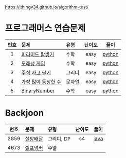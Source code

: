 https://ithingv34.github.io/algorithm-test/


# 프로그래머스 연습문제

| 번호 |  문제  | 유형   |         난이도          |        풀이        |
|:---:	|:---	|:---	|:--:|:---:|
|1| [피라미드 탑쌓기](zerobase/problem/1) |수학| easy |[python](zerobase/problem/1/solution.py)|
|2| [모래성 게임](zerobase/problem/2) | 수학 | easy |[python](zerobase/problem/2/solution.py) |
|3| [주식 사고 팔기](zerobase/problem/3)| 그리디 | easy |[python](zerobase/problem/3/solution.py)|
|4| [가장 많이 등장한 수](zerobase/problem/4) | 문자열 | easy | [python](zerobase/problem/4/solution.py)|
|5| [BinaryNumber](zerobase/problem/5) | 수학 | easy |[python](zerobase/problem/5/solution.py)| 


# Backjoon

| 번호 |  문제  | 유형   |         난이도          |        풀이        |
|:---:	|:---	|:---	|:--:|:---:|
|2859|[설탕배달](https://www.acmicpc.net/problem/2839)|그리디, DP|s4| [java](backjoon/problem/2839/java/Main.java)||
|4673|[셀프넘버](https://www.acmicpc.net/problem/4673)|수열|
